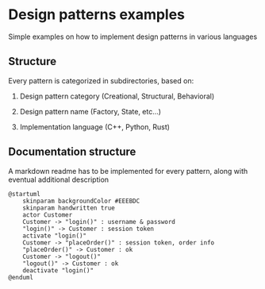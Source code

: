# Design patterns examples
Simple examples on how to implement design patterns in various languages

## Structure
Every pattern is categorized in subdirectories, based on:

1) Design pattern category (Creational, Structural, Behavioral)

2) Design pattern name (Factory, State, etc...)

3) Implementation language (C++, Python, Rust)

## Documentation structure
A markdown readme has to be implemented for every pattern, along with eventual
additional description

```plantuml
@startuml
    skinparam backgroundColor #EEEBDC
    skinparam handwritten true
    actor Customer
    Customer -> "login()" : username & password
    "login()" -> Customer : session token
    activate "login()"
    Customer -> "placeOrder()" : session token, order info
    "placeOrder()" -> Customer : ok
    Customer -> "logout()"
    "logout()" -> Customer : ok
    deactivate "login()"
@enduml
```